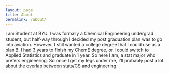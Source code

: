 ```yaml
---
layout: page
title: About
permalink: /about/
---
```


I am Student at BYU. I was formally a Chemical Engineering undergrad student, but half-way through I decided my post graduation plan was to go into aviation. However, I still wanted a college degree that I could use as a plan B. I had 3 years to finish my ChemE degree, or I could switch to Applied Statistics and graduate in 1 year. So here I am, a stat major who prefers engineering. So once I get my legs under me, I'll probably post a lot about the overlap between stats/CS and engineering.

